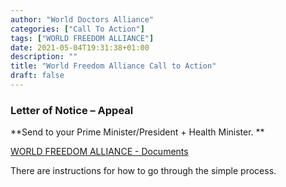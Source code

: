 ```yaml
---
author: "World Doctors Alliance"
categories: ["Call To Action"]
tags: ["WORLD FREEDOM ALLIANCE"]
date: 2021-05-04T19:31:38+01:00
description: ""
title: "World Freedom Alliance Call to Action"
draft: false
---
```


### Letter of Notice – Appeal   

**Send to your Prime Minister/President + Health Minister. **

[WORLD FREEDOM ALLIANCE - Documents](https://worldfreedomalliance.org/documents/)

There are instructions for how to go through the simple process.    
